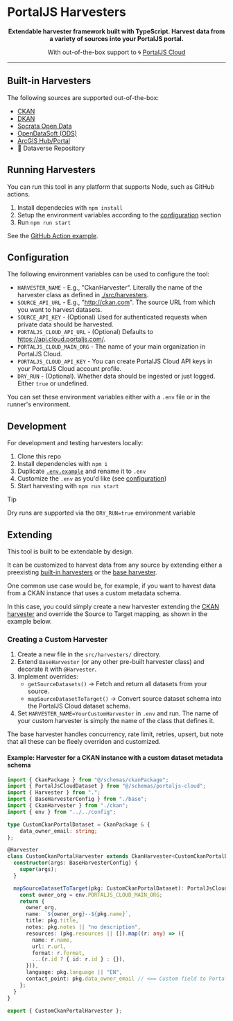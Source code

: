 # PortalJS Harvesters

<div align="center">
  
**Extendable harvester framework built with TypeScript. Harvest data from a variety of sources into your PortalJS portal.**
  
With out-of-the-box support to 🌀 [PortalJS Cloud](https://portaljs.com)

</div>

---

## Built-in Harvesters

The following sources are supported out-of-the-box:

- [CKAN](./src/harvesters/ckan.ts)
- [DKAN](./src/harvesters/dkan.ts)
- [Socrata Open Data](./src/harvesters/socrata.ts)
- [OpenDataSoft (ODS)](./src/harvesters/ods.ts)
- [ArcGIS Hub/Portal](./src/harvesters/arcgis.ts)
- 🚧 Dataverse Repository

## Running Harvesters

You can run this tool in any platform that supports Node, such as GitHub actions.

1. Install dependecies with `npm install`
2. Setup the environment variables according to the [configuration](#configuration) section
3. Run `npm run start`

See the [GitHub Action example](https://github.com/datopian/harvesterjs/blob/main/.github/workflows/run-harvester.yml).

## Configuration

The following environment variables can be used to configure the tool:

- `HARVESTER_NAME` - E.g., "CkanHarvester". Literally the name of the harvester class as defined in [./src/harvesters](./src/harvesters).
- `SOURCE_API_URL` - E.g., "http://ckan.com". The source URL from which you want to harvest datasets.
- `SOURCE_API_KEY` - (Optional) Used for authenticated requests when private data should be harvested.
- `PORTALJS_CLOUD_API_URL` - (Optional) Defaults to https://api.cloud.portaljs.com/.
- `PORTALJS_CLOUD_MAIN_ORG` - The name of your main organization in PortalJS Cloud.
- `PORTALJS_CLOUD_API_KEY` - You can create PortalJS Cloud API keys in your PortalJS Cloud account profile.
- `DRY_RUN` - (Optional). Whether data should be ingested or just logged. Either `true` or undefined.

You can set these environment variables either with a `.env` file or in the runner's environment.

## Development

For development and testing harvesters locally:

1. Clone this repo
2. Install dependencies with `npm i`
3. Duplicate [`.env.example`](./.env.example) and rename it to `.env`
4. Customize the `.env` as you'd like (see [configuration](#configuration)) 
5. Start harvesting with `npm run start`

> [!TIP]
> Dry runs are supported via the `DRY_RUN=true` environment variable

## Extending

This tool is built to be extendable by design. 

It can be customized to harvest data from any source by extending either a preexisting [built-in harvesters](./src/harvesters) or the [base harvester](./src/harvesters/base.ts).

One common use case would be, for example, if you want to havest data from a CKAN instance that uses a custom metadata schema. 

In this case, you could simply create a new harvester extending the [CKAN harvester](./src/harvesters/ckan.ts) and override the Source to Target mapping, as shown in the example below.

### Creating a Custom Harvester

1. Create a new file in the `src/harvesters/` directory.
2. Extend `BaseHarvester` (or any other pre-built harvester class) and decorate it with `@Harvester`.
3. Implement overrides:
   * `getSourceDatasets()` → Fetch and return all datasets from your source.
   * `mapSourceDatasetToTarget()` → Convert source dataset schema into the PortalJS Cloud dataset schema.
4. Set `HARVESTER_NAME=YourCustomHarvester` in `.env` and run. The name of your custom harvester is simply the name of the class that defines it.

The base harvester handles concurrency, rate limit, retries, upsert, but note that all these can be fleely overriden and customized.

#### Example: Harvester for a CKAN instance with a custom dataset metadata schema

```ts
import { CkanPackage } from "@/schemas/ckanPackage";
import { PortalJsCloudDataset } from "@/schemas/portaljs-cloud";
import { Harvester } from ".";
import { BaseHarvesterConfig } from "./base";
import { CkanHarvester } from "./ckan";
import { env } from "../../config";

type CustomCkanPortalDataset = CkanPackage & {
    data_owner_email: string;
};

@Harvester
class CustomCkanPortalHarvester extends CkanHarvester<CustomCkanPortalDataset> {
  constructor(args: BaseHarvesterConfig) {
    super(args);
  }

  mapSourceDatasetToTarget(pkg: CustomCkanPortalDataset): PortalJsCloudDataset {
    const owner_org = env.PORTALJS_CLOUD_MAIN_ORG;
    return {
      owner_org,
      name: `${owner_org}--${pkg.name}`,
      title: pkg.title,
      notes: pkg.notes || "no description",
      resources: (pkg.resources || []).map((r: any) => ({
        name: r.name,
        url: r.url,
        format: r.format,
        ...(r.id ? { id: r.id } : {}),
      })),
      language: pkg.language || "EN",
      contact_point: pkg.data_owner_email // <== Custom field to PortalJS Cloud mapping
    };
  }
}

export { CustomCkanPortalHarvester };
```
